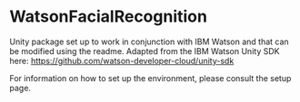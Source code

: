 # WatsonFacialRecognition
Unity package set up to work in conjunction with IBM Watson and that can be modified using the readme.
Adapted from the IBM Watson Unity SDK here: https://github.com/watson-developer-cloud/unity-sdk

For information on how to set up the environment, please consult the setup page. 
